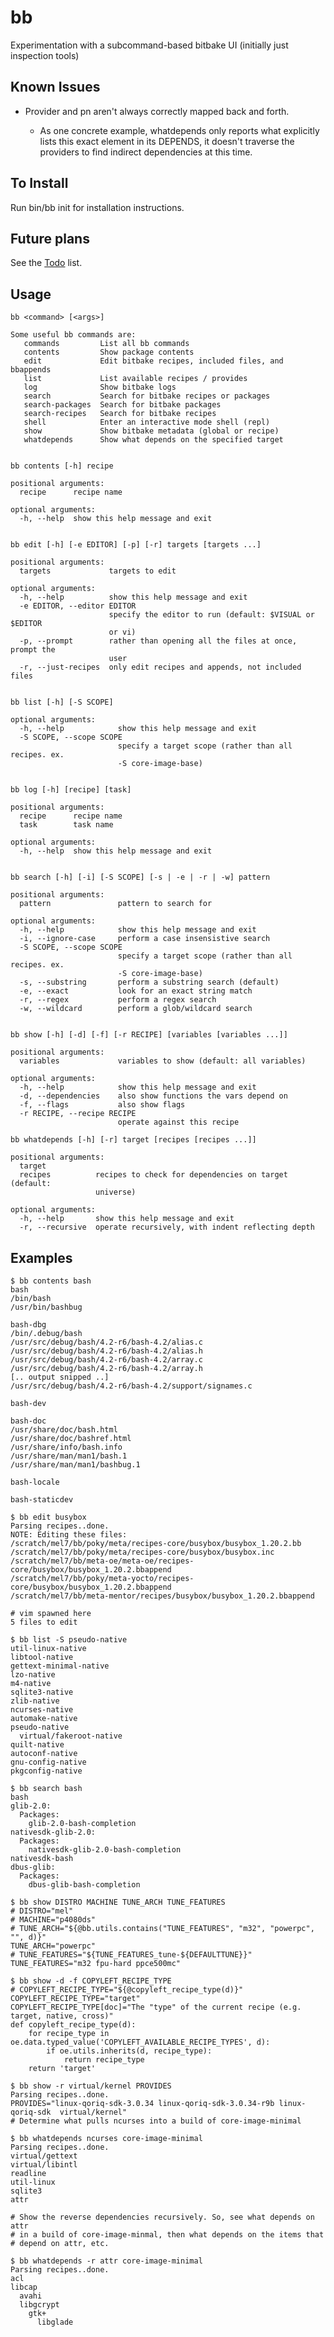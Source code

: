 bb
==

Experimentation with a subcommand-based bitbake UI (initially just inspection tools)


Known Issues
------------

- Provider and pn aren't always correctly mapped back and forth.

    - As one concrete example, whatdepends only reports what explicitly lists
      this exact element in its DEPENDS, it doesn't traverse the providers to
      find indirect dependencies at this time.


To Install
----------

Run bin/bb init for installation instructions.


Future plans
------------

See the [Todo](TODO.md) list.


Usage
-----

    bb <command> [<args>]

    Some useful bb commands are:
       commands         List all bb commands
       contents         Show package contents
       edit             Edit bitbake recipes, included files, and bbappends
       list             List available recipes / provides
       log              Show bitbake logs
       search           Search for bitbake recipes or packages
       search-packages  Search for bitbake packages
       search-recipes   Search for bitbake recipes
       shell            Enter an interactive mode shell (repl)
       show             Show bitbake metadata (global or recipe)
       whatdepends      Show what depends on the specified target


    bb contents [-h] recipe

    positional arguments:
      recipe      recipe name

    optional arguments:
      -h, --help  show this help message and exit


    bb edit [-h] [-e EDITOR] [-p] [-r] targets [targets ...]

    positional arguments:
      targets             targets to edit

    optional arguments:
      -h, --help          show this help message and exit
      -e EDITOR, --editor EDITOR
                          specify the editor to run (default: $VISUAL or $EDITOR
                          or vi)
      -p, --prompt        rather than opening all the files at once, prompt the
                          user
      -r, --just-recipes  only edit recipes and appends, not included files


    bb list [-h] [-S SCOPE]

    optional arguments:
      -h, --help            show this help message and exit
      -S SCOPE, --scope SCOPE
                            specify a target scope (rather than all recipes. ex.
                            -S core-image-base)


    bb log [-h] [recipe] [task]

    positional arguments:
      recipe      recipe name
      task        task name

    optional arguments:
      -h, --help  show this help message and exit


    bb search [-h] [-i] [-S SCOPE] [-s | -e | -r | -w] pattern

    positional arguments:
      pattern               pattern to search for

    optional arguments:
      -h, --help            show this help message and exit
      -i, --ignore-case     perform a case insensistive search
      -S SCOPE, --scope SCOPE
                            specify a target scope (rather than all recipes. ex.
                            -S core-image-base)
      -s, --substring       perform a substring search (default)
      -e, --exact           look for an exact string match
      -r, --regex           perform a regex search
      -w, --wildcard        perform a glob/wildcard search


    bb show [-h] [-d] [-f] [-r RECIPE] [variables [variables ...]]

    positional arguments:
      variables             variables to show (default: all variables)

    optional arguments:
      -h, --help            show this help message and exit
      -d, --dependencies    also show functions the vars depend on
      -f, --flags           also show flags
      -r RECIPE, --recipe RECIPE
                            operate against this recipe

    bb whatdepends [-h] [-r] target [recipes [recipes ...]]

    positional arguments:
      target
      recipes          recipes to check for dependencies on target (default:
                       universe)

    optional arguments:
      -h, --help       show this help message and exit
      -r, --recursive  operate recursively, with indent reflecting depth


Examples
--------

    $ bb contents bash
    bash
    /bin/bash
    /usr/bin/bashbug

    bash-dbg
    /bin/.debug/bash
    /usr/src/debug/bash/4.2-r6/bash-4.2/alias.c
    /usr/src/debug/bash/4.2-r6/bash-4.2/alias.h
    /usr/src/debug/bash/4.2-r6/bash-4.2/array.c
    /usr/src/debug/bash/4.2-r6/bash-4.2/array.h
    [.. output snipped ..]
    /usr/src/debug/bash/4.2-r6/bash-4.2/support/signames.c

    bash-dev

    bash-doc
    /usr/share/doc/bash.html
    /usr/share/doc/bashref.html
    /usr/share/info/bash.info
    /usr/share/man/man1/bash.1
    /usr/share/man/man1/bashbug.1

    bash-locale

    bash-staticdev

    $ bb edit busybox
    Parsing recipes..done.
    NOTE: Editing these files:
    /scratch/mel7/bb/poky/meta/recipes-core/busybox/busybox_1.20.2.bb
    /scratch/mel7/bb/poky/meta/recipes-core/busybox/busybox.inc
    /scratch/mel7/bb/meta-oe/meta-oe/recipes-core/busybox/busybox_1.20.2.bbappend
    /scratch/mel7/bb/poky/meta-yocto/recipes-core/busybox/busybox_1.20.2.bbappend
    /scratch/mel7/bb/meta-mentor/recipes/busybox/busybox_1.20.2.bbappend

    # vim spawned here
    5 files to edit

    $ bb list -S pseudo-native
    util-linux-native
    libtool-native
    gettext-minimal-native
    lzo-native
    m4-native
    sqlite3-native
    zlib-native
    ncurses-native
    automake-native
    pseudo-native
      virtual/fakeroot-native
    quilt-native
    autoconf-native
    gnu-config-native
    pkgconfig-native

    $ bb search bash
    bash
    glib-2.0:
      Packages:
        glib-2.0-bash-completion
    nativesdk-glib-2.0:
      Packages:
        nativesdk-glib-2.0-bash-completion
    nativesdk-bash
    dbus-glib:
      Packages:
        dbus-glib-bash-completion

    $ bb show DISTRO MACHINE TUNE_ARCH TUNE_FEATURES
    # DISTRO="mel"
    # MACHINE="p4080ds"
    # TUNE_ARCH="${@bb.utils.contains("TUNE_FEATURES", "m32", "powerpc", "", d)}"
    TUNE_ARCH="powerpc"
    # TUNE_FEATURES="${TUNE_FEATURES_tune-${DEFAULTTUNE}}"
    TUNE_FEATURES="m32 fpu-hard ppce500mc"

    $ bb show -d -f COPYLEFT_RECIPE_TYPE
    # COPYLEFT_RECIPE_TYPE="${@copyleft_recipe_type(d)}"
    COPYLEFT_RECIPE_TYPE="target"
    COPYLEFT_RECIPE_TYPE[doc]="The "type" of the current recipe (e.g. target, native, cross)"
    def copyleft_recipe_type(d):
        for recipe_type in oe.data.typed_value('COPYLEFT_AVAILABLE_RECIPE_TYPES', d):
            if oe.utils.inherits(d, recipe_type):
                return recipe_type
        return 'target'

    $ bb show -r virtual/kernel PROVIDES
    Parsing recipes..done.
    PROVIDES="linux-qoriq-sdk-3.0.34 linux-qoriq-sdk-3.0.34-r9b linux-qoriq-sdk  virtual/kernel"
    # Determine what pulls ncurses into a build of core-image-minimal

    $ bb whatdepends ncurses core-image-minimal
    Parsing recipes..done.
    virtual/gettext
    virtual/libintl
    readline
    util-linux
    sqlite3
    attr

    # Show the reverse dependencies recursively. So, see what depends on attr
    # in a build of core-image-minmal, then what depends on the items that
    # depend on attr, etc.

    $ bb whatdepends -r attr core-image-minimal
    Parsing recipes..done.
    acl
    libcap
      avahi
      libgcrypt
        gtk+
          libglade
